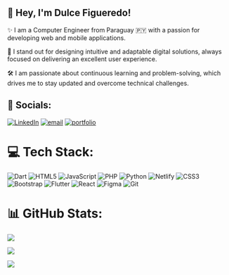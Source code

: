## 👋 Hey, I'm Dulce Figueredo!
✨ I am a Computer Engineer from Paraguay 🇵🇾 with a passion for developing web and mobile applications.

📌 I stand out for designing intuitive and adaptable digital solutions, always focused on delivering an excellent user experience.

🛠 I am passionate about continuous learning and problem-solving, which drives me to stay updated and overcome technical challenges.

## 🔗 Socials:
[![LinkedIn](https://img.shields.io/badge/LinkedIn-%230077B5.svg?logo=linkedin&logoColor=white)](https://www.linkedin.com/in/dulce-figueredo-py/) [![email](https://img.shields.io/badge/Email-D14836?logo=gmail&logoColor=white)](mailto:dulcefigueredopy@gmail.com) [![portfolio](https://img.shields.io/badge/my_portfolio-00?logo=ko-fi&logoColor=white)](https://dulcepy-dev.netlify.app/)

# 💻 Tech Stack:
![Dart](https://img.shields.io/badge/dart-%230175C2.svg?style=flat&logo=dart&logoColor=white) ![HTML5](https://img.shields.io/badge/html5-%23E34F26.svg?style=flat&logo=html5&logoColor=white) ![JavaScript](https://img.shields.io/badge/javascript-%23323330.svg?style=flat&logo=javascript&logoColor=%23F7DF1E) ![PHP](https://img.shields.io/badge/php-%23777BB4.svg?style=flat&logo=php&logoColor=white) ![Python](https://img.shields.io/badge/python-3670A0?style=flat&logo=python&logoColor=ffdd54) ![Netlify](https://img.shields.io/badge/netlify-%23000000.svg?style=flat&logo=netlify&logoColor=#00C7B7) ![CSS3](https://img.shields.io/badge/css3-%231572B6.svg?style=flat&logo=css3&logoColor=white) ![Bootstrap](https://img.shields.io/badge/bootstrap-%238511FA.svg?style=flat&logo=bootstrap&logoColor=white) ![Flutter](https://img.shields.io/badge/Flutter-%2302569B.svg?style=flat&logo=Flutter&logoColor=white) ![React](https://img.shields.io/badge/react-%2320232a.svg?style=flat&logo=react&logoColor=%2361DAFB) ![Figma](https://img.shields.io/badge/figma-%23F24E1E.svg?style=flat&logo=figma&logoColor=white) ![Git](https://img.shields.io/badge/git-%23F05033.svg?style=flat&logo=git&logoColor=white)

# 📊 GitHub Stats:
![](https://github-readme-stats.vercel.app/api/top-langs/?username=DulcePy&theme=dracula&hide_border=false&include_all_commits=true&count_private=false&layout=compact)

![](https://nirzak-streak-stats.vercel.app/?user=DulcePy&theme=dracula&hide_border=false)

![](https://github-readme-stats.vercel.app/api?username=DulcePy&theme=dracula&hide_border=false&include_all_commits=true&count_private=false)
